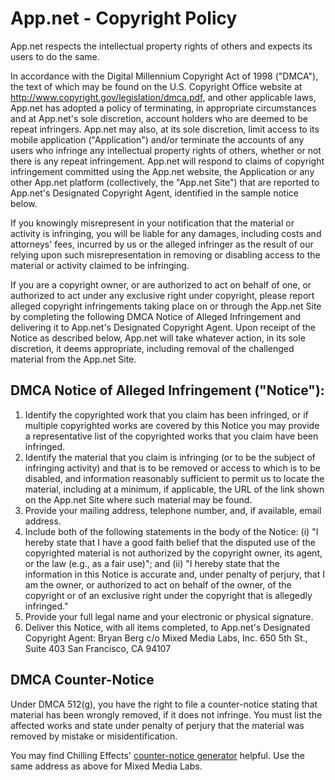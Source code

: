 # App.net - Copyright Policy

App.net respects the intellectual property rights of others and expects its users to do the same.

In accordance with the Digital Millennium Copyright Act of 1998 ("DMCA"), the text of which may be found on the U.S. Copyright Office website at http://www.copyright.gov/legislation/dmca.pdf, and other applicable laws, App.net has adopted a policy of terminating, in appropriate circumstances and at App.net's sole discretion, account holders who are deemed to be repeat infringers. App.net may also, at its sole discretion, limit access to its mobile application ("Application") and/or terminate the accounts of any users who infringe any intellectual property rights of others, whether or not there is any repeat infringement. App.net will respond to claims of copyright infringement committed using the App.net website, the Application or any other App.net platform (collectively, the "App.net Site") that are reported to App.net's Designated Copyright Agent, identified in the sample notice below.

If you knowingly misrepresent in your notification that the material or activity is infringing, you will be liable for any damages, including costs and attorneys' fees, incurred by us or the alleged infringer as the result of our relying upon such misrepresentation in removing or disabling access to the material or activity claimed to be infringing.

If you are a copyright owner, or are authorized to act on behalf of one, or authorized to act under any exclusive right under copyright, please report alleged copyright infringements taking place on or through the App.net Site by completing the following DMCA Notice of Alleged Infringement and delivering it to App.net's Designated Copyright Agent. Upon receipt of the Notice as described below, App.net will take whatever action, in its sole discretion, it deems appropriate, including removal of the challenged material from the App.net Site.

## DMCA Notice of Alleged Infringement ("Notice"):

1. Identify the copyrighted work that you claim has been infringed, or if multiple copyrighted works are covered by this Notice you may provide a representative list of the copyrighted works that you claim have been infringed.
1. Identify the material that you claim is infringing (or to be the subject of infringing activity) and that is to be removed or access to which is to be disabled, and information reasonably sufficient to permit us to locate the material, including at a minimum, if applicable, the URL of the link shown on the App.net Site where such material may be found.
1. Provide your mailing address, telephone number, and, if available, email address.
1. Include both of the following statements in the body of the Notice: (i) "I hereby state that I have a good faith belief that the disputed use of the copyrighted material is not authorized by the copyright owner, its agent, or the law (e.g., as a fair use)"; and (ii) "I hereby state that the information in this Notice is accurate and, under penalty of perjury, that I am the owner, or authorized to act on behalf of the owner, of the copyright or of an exclusive right under the copyright that is allegedly infringed."
1. Provide your full legal name and your electronic or physical signature.
1. Deliver this Notice, with all items completed, to App.net's Designated Copyright Agent:
Bryan Berg
c/o Mixed Media Labs, Inc.
650 5th St., Suite 403
San Francisco, CA 94107

## DMCA Counter-Notice ##

Under DMCA 512(g), you have the right to file a counter-notice stating that material has been wrongly removed, if it does not infringe.  You must list the affected works and state under penalty of perjury that the material was removed by mistake or misidentification.

You may find Chilling Effects' [counter-notice generator](http://www.chillingeffects.org/dmca/counter512.pdf) helpful.  Use the same address as above for Mixed Media Labs.